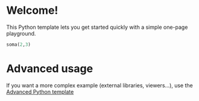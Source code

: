 # Welcome!

This Python template lets you get started quickly with a simple one-page playground.

```python runnable
soma(2,3)
```

# Advanced usage

If you want a more complex example (external libraries, viewers...), use the [Advanced Python template](https://tech.io/select-repo/429)
